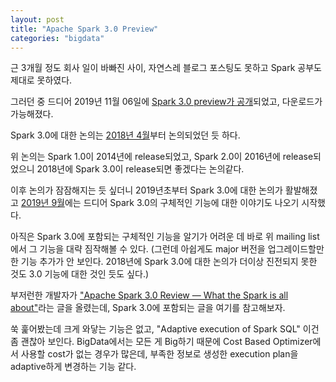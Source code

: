 ```yaml
---
layout: post
title: "Apache Spark 3.0 Preview"
categories: "bigdata"
---
```


근 3개월 정도 회사 일이 바빠진 사이, 자연스레 블로그 포스팅도 못하고 Spark 공부도 제대로 못하였다.

그러던 중 드디어 2019년 11월 06일에 [Spark 3.0 preview가 공개](https://spark.apache.org/news/spark-3.0.0-preview.html)되었고, 다운로드가 가능해졌다.

Spark 3.0에 대한 논의는 [2018년 4월](http://apache-spark-developers-list.1001551.n3.nabble.com/time-for-Apache-Spark-3-0-td23755.html)부터 논의되었던 듯 하다.

위 논의는 Spark 1.0이 2014년에 release되었고, Spark 2.0이 2016년에 release되었으니 2018년에 Spark 3.0이 release되면 좋겠다는 논의같다.

이후 논의가 잠잠해지는 듯 싶더니 2019년초부터 Spark 3.0에 대한 논의가 활발해졌고 [2019년 9월](http://apache-spark-developers-list.1001551.n3.nabble.com/Spark-3-0-preview-release-on-going-features-discussion-td27957.html)에는 드디어 Spark 3.0의 구체적인 기능에 대한 이야기도 나오기 시작했다.

아직은 Spark 3.0에 포함되는 구체적인 기능을 알기가 어려운 데 바로 위 mailing list에서 그 기능을 대략 짐작해볼 수 있다. (그런데 아쉽게도 major 버전을 업그레이드할만한 기능 추가가 안 보인다. 2018년에 Spark 3.0에 대한 논의가 더이상 진전되지 못한 것도 3.0 기능에 대한 것인 듯도 싶다.)

부저런한 개발자가 ["Apache Spark 3.0 Review — What the Spark is all about"](https://medium.com/cloudzone/apache-spark-3-0-review-what-the-spark-is-all-about-998844e12b3c)라는 글을 올렸는데, Spark 3.0에 포함되는 글을 여기를 참고해보자.

쑥 훑어봤는데 크게 와닿는 기능은 없고, "Adaptive execution of Spark SQL" 이건 좀 괜찮아 보인다. BigData에서는 모든 게 Big하기 때문에 Cost Based Optimizer에서 사용할 cost가 없는 경우가 많은데, 부족한 정보로 생성한 execution plan을  adaptive하게 변경하는 기능 같다.


